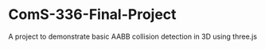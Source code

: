 # ComS-336-Final-Project

A project to demonstrate basic AABB collision detection in 3D using three.js
